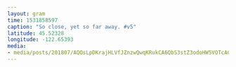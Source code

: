 ```yaml
---
layout: gram
time: 1531858597
caption: "So close, yet so far away. #v5"
latitude: 45.52328
longitude: -122.65393
media:
- media/posts/201807/AQOsLpDKrajHLVfJZnzwQwqKRukCA6QbS3stZ3odoHW5VOTcACxm4e4ntWiTDDl3VlvgkQ1KPvsXx8wTr9iCY40h5yHUqAy9nItHnh4_17888132599229922.mp4
---
```

